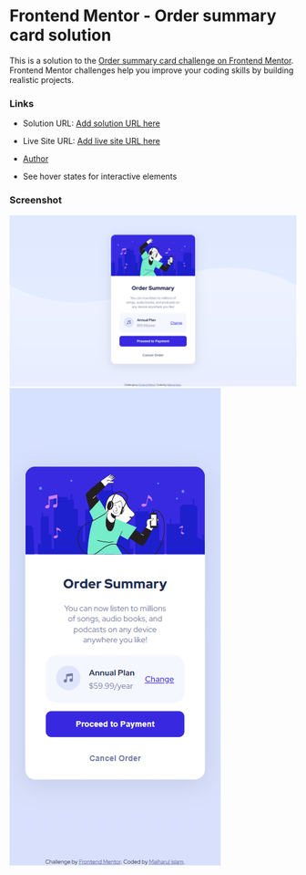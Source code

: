 # Frontend Mentor - Order summary card solution

This is a solution to the [Order summary card challenge on Frontend Mentor](https://www.frontendmentor.io/challenges/order-summary-component-QlPmajDUj). Frontend Mentor challenges help you improve your coding skills by building realistic projects. 

### Links

- Solution URL: [Add solution URL here]([https://github.com/Majharulislam1/frontendmentor_order_summary])
- Live Site URL: [Add live site URL here](https://your-live-site-url.com)


- [Author](#Majharulislam)

 
 

- See hover states for interactive elements

### Screenshot

![](./design/desktop.png)
![](./design/mobile.png)





 




